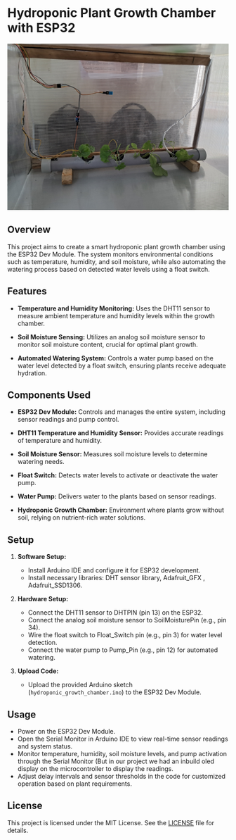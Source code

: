 # Hydroponic Plant Growth Chamber with ESP32

![Hydroponic Plant Growth Chamber](https://github.com/OmkeshLamb2004/Hydrophonic-Plant-Growth-Chamber/blob/master/Project_Photos/20240608_112844.jpg)

## Overview

This project aims to create a smart hydroponic plant growth chamber using the ESP32 Dev Module. The system monitors environmental conditions such as temperature, humidity, and soil moisture, while also automating the watering process based on detected water levels using a float switch. 

## Features

- **Temperature and Humidity Monitoring:** Uses the DHT11 sensor to measure ambient temperature and humidity levels within the growth chamber.
  
- **Soil Moisture Sensing:** Utilizes an analog soil moisture sensor to monitor soil moisture content, crucial for optimal plant growth.
  
- **Automated Watering System:** Controls a water pump based on the water level detected by a float switch, ensuring plants receive adequate hydration.
  
## Components Used

- **ESP32 Dev Module:** Controls and manages the entire system, including sensor readings and pump control.
  
- **DHT11 Temperature and Humidity Sensor:** Provides accurate readings of temperature and humidity.
  
- **Soil Moisture Sensor:** Measures soil moisture levels to determine watering needs.
  
- **Float Switch:** Detects water levels to activate or deactivate the water pump.
  
- **Water Pump:** Delivers water to the plants based on sensor readings.
  
- **Hydroponic Growth Chamber:** Environment where plants grow without soil, relying on nutrient-rich water solutions.

## Setup

1. **Software Setup:**
   - Install Arduino IDE and configure it for ESP32 development.
   - Install necessary libraries: DHT sensor library, Adafruit_GFX , Adafruit_SSD1306.
   
2. **Hardware Setup:**
   - Connect the DHT11 sensor to DHTPIN (pin 13) on the ESP32.
   - Connect the analog soil moisture sensor to SoilMoisturePin (e.g., pin 34).
   - Wire the float switch to Float_Switch pin (e.g., pin 3) for water level detection.
   - Connect the water pump to Pump_Pin (e.g., pin 12) for automated watering.

3. **Upload Code:**
   - Upload the provided Arduino sketch (`hydroponic_growth_chamber.ino`) to the ESP32 Dev Module.

## Usage

- Power on the ESP32 Dev Module.
- Open the Serial Monitor in Arduino IDE to view real-time sensor readings and system status.
- Monitor temperature, humidity, soil moisture levels, and pump activation through the Serial Monitor (But in our project we had an inbuild oled display on the microcontroller to display the readings.
- Adjust delay intervals and sensor thresholds in the code for customized operation based on plant requirements.



## License

This project is licensed under the MIT License. See the [LICENSE](https://github.com/OmkeshLamb2004/Hydrophonic-Plant-Growth-Chamber/blob/master/LICENSE.txt) file for details.

